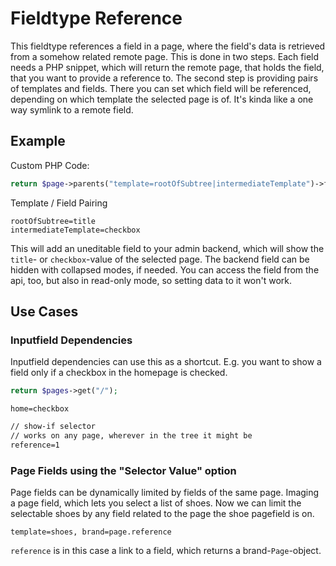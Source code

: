 # Fieldtype Reference

This fieldtype references a field in a page, where the field's data is retrieved from a somehow related remote page. This is done in two steps. Each field needs a PHP snippet, which will return the remote page, that holds the field, that you want to provide a reference to. The second step is providing pairs of templates and fields. There you can set which field will be referenced, depending on which template the selected page is of. It's kinda like a one way symlink to a remote field.

## Example

Custom PHP Code:
```php
return $page->parents("template=rootOfSubtree|intermediateTemplate")->first();
```

Template / Field Pairing
```
rootOfSubtree=title
intermediateTemplate=checkbox
```

This will add an uneditable field to your admin backend, which will show the `title`- or `checkbox`-value of the selected page. The backend field can be hidden with collapsed modes, if needed. You can access the field from the api, too, but also in read-only mode, so setting data to it won't work.

## Use Cases

### Inputfield Dependencies

Inputfield dependencies can use this as a shortcut. E.g. you want to show a field only if a checkbox in the homepage is checked.
```php
return $pages->get("/");
```
```
home=checkbox
```
```markdown
// show-if selector
// works on any page, wherever in the tree it might be
reference=1
```

### Page Fields using the "Selector Value" option

Page fields can be dynamically limited by fields of the same page. Imaging a page field, which lets you select a list of shoes. Now we can limit the selectable shoes by any field related to the page the shoe pagefield is on.
```
template=shoes, brand=page.reference
```

`reference` is in this case a link to a field, which returns a brand-`Page`-object.